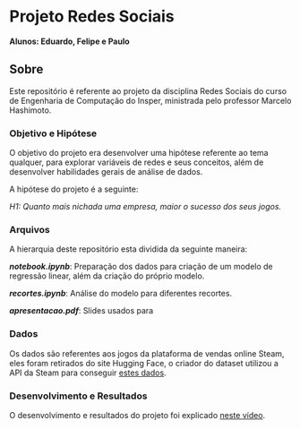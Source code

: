# Projeto Redes Sociais

**Alunos: Eduardo, Felipe e Paulo**

## Sobre

Este repositório é referente ao projeto da disciplina Redes Sociais do curso de Engenharia de Computação do Insper, ministrada pelo professor Marcelo Hashimoto.

### Objetivo e Hipótese

O objetivo do projeto era desenvolver uma hipótese referente ao tema qualquer, para explorar variáveis de redes e seus conceitos, além de desenvolver habilidades gerais de análise de dados.

A hipótese do projeto é a seguinte:

*H1: Quanto mais nichada uma empresa, maior o sucesso dos seus jogos.*

### Arquivos

A hierarquia deste repositório esta dividida da seguinte maneira:

***notebook.ipynb***: Preparação dos dados para criação de um modelo de regressão linear, além da criação do próprio modelo.

***recortes.ipynb***: Análise do modelo para diferentes recortes.

***apresentacao.pdf***: Slides usados para

### Dados

Os dados são referentes aos jogos da plataforma de vendas online Steam, eles foram retirados do site Hugging Face, o criador do dataset utilizou a API da Steam para conseguir [estes dados](https://huggingface.co/datasets/FronkonGames/steam-games-dataset).

### Desenvolvimento e Resultados

O desenvolvimento e resultados do projeto foi explicado [neste vídeo](https://www.youtube.com/watch?v=EDxJmPee4MM).